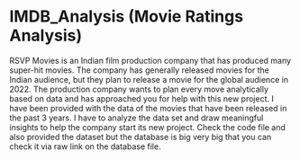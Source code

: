 # IMDB_Analysis (Movie Ratings Analysis)
RSVP Movies is an Indian film production company that has produced many super-hit movies. The company has generally released movies for the Indian audience, but they plan to release a movie for the global audience in 2022. The production company wants to plan every move analytically based on data and has approached you for help with this new project. I have been provided with the data of the movies that have been released in the past 3 years. I have to analyze the data set and draw meaningful insights to help the company start its new project.
Check the code file and also provided the dataset but the database is big very big that you can check it via raw link on the database  file.
